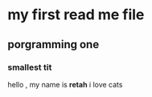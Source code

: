 # my first read me file
## porgramming one 
### smallest tit

hello , my name is **retah** i love cats


